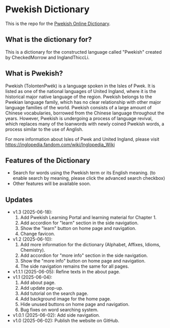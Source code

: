 # Pwekish Dictionary
This is the repo for the [Pwekish Online Dictionary](https://inglandthiccli.github.io/Pwekish_Dictionary/).

## What is the dictionary for?
This is a dictionary for the constructed language called "Pwekish" created by CheckedMorrow and InglandThiccLi.

## What is Pwekish?
Pwekish (TolontenPwék) is a language spoken in the Isles of Pwek. It is listed as one of the national languages of United Ingland, where it is the historical major native language of the region. Pwekish belongs to the Pwekian language family, which has no clear relationship with other major language families of the world. Pwekish consists of a large amount of Chinese vocabularies, borrowed from the Chinese language throughout the years. However, Pwekish is undergoing a process of language revival, which replaces many of the loanwords with newly coined Pwekish words, a process similar to the use of Anglish.

For more information about Isles of Pwek and United Ingland, please visit
https://inglopedia.fandom.com/wiki/Inglopedia_Wiki

## Features of the Dictionary
- Search for words using the Pwekish term or its English meaning. (to enable search by meaning, please click the advanced search checkbox)
- Other features will be available soon.

## Updates
- v1.3 (2025-06-18):
	1. Add Pwekish Learning Portal and learning material for Chapter 1.
	2. Add accordion for "learn" section in the side navigation.
	3. Show the "learn" button on home page and navigation.
	4. Change favicon.
- v1.2 (2025-06-10):
	1. Add more information for the dictionary (Alphabet, Affixes, Idioms, Chemistry).
	2. Add accordion for "more info" section in the side navigation.
	3. Show the "more info" button on home page and navigation.
	4. The side navigation remains the same for all pages.
- v1.1.1 (2025-06-05): Refine texts in the about page.
- v1.1 (2025-06-04): 
	1. Add about page.
	2. Add update pop-up.
	3. Add tutorial on the search page.
	4. Add background image for the home page.
	5. Hide unused buttons on home page and navigation.
	6. Bug fixes on word searching system.
- v1.0.1 (2025-06-02): Add side navigation.
- v1.0 (2025-06-02): Publish the website on GitHub.